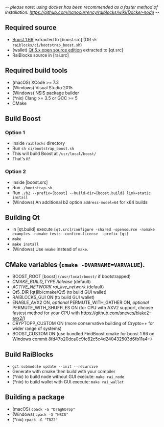 _-- please note: using docker has been recommended as a faster method of installation: https://github.com/nanocurrency/raiblocks/wiki/Docker-node --_
## Required source
* [Boost 1.66](http://www.boost.org/users/history/version_1_66_0.html) extracted to [boost.src] (OR `sh raiblocks/ci/bootstrap_boost.sh`)
* (wallet) [Qt 5.x open source edition](https://www1.qt.io/download-open-source/) extracted to [qt.src]
* RaiBlocks source in [rai.src]

## Required build tools
* (macOS) XCode >= 7.3
* (Windows) Visual Studio 2015
* (Windows) NSIS package builder
* (*nix) Clang >= 3.5 or GCC >= 5
* CMake

## Build Boost 
### Option 1
* Inside `raiblocks` directory
* Run `sh ci/bootstrap_boost.sh`
* This will build Boost at `/usr/local/boost/`
* That's it!
### Option 2
* Inside [boost.src]
* Run `./bootstrap.sh`
* Run `./b2 --prefix=[boost] --build-dir=[boost.build] link=static install`
* (Windows) An additional b2 option `address-model=64` for x64 builds

## Building Qt
* In [qt.build] execute `[qt.src]/configure -shared -opensource -nomake examples -nomake tests -confirm-license  -prefix [qt]`
* `make`
* `make install`
* (Windows) Use `nmake` instead of `make`. 

## CMake variables (`cmake -DVARNAME=VARVALUE`).
* BOOST_ROOT [boost] (`/usr/local/boost/` if bootstrapped)
* _CMAKE_BUILD_TYPE Release_ (default)
* _ACTIVE_NETWORK rai_live_network_ (default)
* Qt5_DIR [qt]lib/cmake/Qt5 (to build GUI wallet)
* RAIBLOCKS_GUI ON (to build GUI wallet)
* ENABLE_AVX2 ON, _optional_ PERMUTE_WITH_GATHER ON, _optional_ PERMUTE_WITH_SHUFFLES ON (for CPU with AXV2 support, choose fastest method for your CPU with https://github.com/sneves/blake2-avx2/)
* CRYPTOPP_CUSTOM ON (more conservative building of Crypto++ for wider range of systems)
* BOOST_CUSTOM ON (use bundled FindBoost.cmake for boost 1.66 on Windows commit 8fd47b20dca0c9fc82c5c4d240432503d6fb11a4+)

## Build RaiBlocks
* `git submodule update --init --recursive`
* Generate with cmake then build with your compiler
* (*nix) to build node without GUI execute: `make rai_node`
* (*nix) to build wallet with GUI execute: `make rai_wallet`

## Building a package
* (macOS) `cpack -G "DragNDrop"`
* (Windows) `cpack -G "NSIS"`
* (*nix) `cpack -G "TBZ2"`